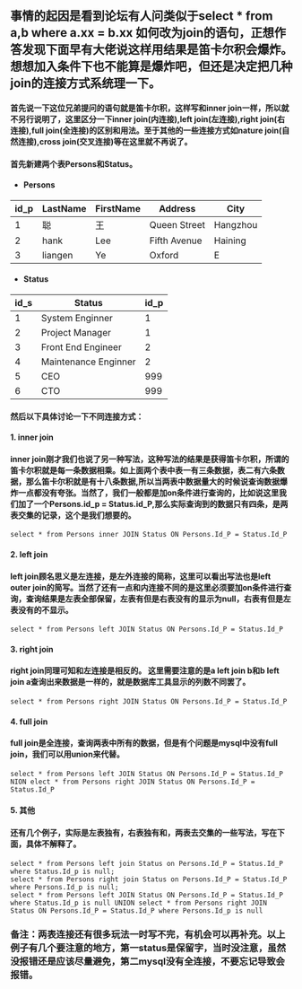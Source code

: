 ## 事情的起因是看到论坛有人问类似于select * from a,b where a.xx = b.xx 如何改为join的语句，正想作答发现下面早有大佬说这样用结果是笛卡尔积会爆炸。想想加入条件下也不能算是爆炸吧，但还是决定把几种join的连接方式系统理一下。  
#### 首先说一下这位兄弟提问的语句就是笛卡尔积，这样写和inner join一样，所以就不另行说明了，这里区分一下inner join(内连接),left join(左连接),right join(右连接),full join(全连接)的区别和用法。至于其他的一些连接方式如nature join(自然连接),cross join(交叉连接)等在这里就不再说了。 
#### 首先新建两个表Persons和Status。  
* #### Persons
| id_p | LastName | FirstName | Address      | City     |
| ---- | -------- | --------- | ------------ | -------- |
| 1    | 聪       | 王        | Queen Street | Hangzhou |
| 2    | hank     | Lee       | Fifth Avenue | Haining  |
| 3    | liangen  | Ye        | Oxford       | E        |   
* #### Status
| id_s | Status               | id_p |
| ---- | -------------------- | ---- |
| 1    | System Enginner      | 1    |
| 2    | Project Manager      | 1    |
| 3    | Front End Engineer   | 2    |
| 4    | Maintenance Enginner | 2    |
| 5    | CEO                  | 999  |
| 6    | CTO                  | 999  |  
#### 然后以下具体讨论一下不同连接方式：
#### 1. inner join  
#### inner join刚才我们也说了另一种写法，这种写法的结果是获得笛卡尔积，所谓的笛卡尔积就是每一条数据相乘。如上面两个表中表一有三条数据，表二有六条数据，那么笛卡尔积就是有十八条数据,所以当两表中数据量大的时候说查询数据爆炸一点都没有夸张。当然了，我们一般都是加on条件进行查询的，比如说这里我们加了一个Persons.id_p = Status.id_P,那么实际查询到的数据只有四条，是两表交集的记录，这个是我们想要的。
`select * from Persons inner JOIN Status ON Persons.Id_P = Status.Id_P`  
#### 2. left join  
#### left join顾名思义是左连接，是左外连接的简称，这里可以看出写法也是left outer join的简写。当然了还有一点和内连接不同的是这里必须要加on条件进行查询，查询结果是左表全部保留，左表有但是右表没有的显示为null，右表有但是左表没有的不显示。  
`select * from Persons left JOIN Status ON Persons.Id_P = Status.Id_P`    
#### 3. right join  
#### right join同理可知和左连接是相反的。 这里需要注意的是a left join b和b left join a查询出来数据是一样的，就是数据库工具显示的列数不同罢了。 
`select * from Persons right JOIN Status ON Persons.Id_P = Status.Id_P`  
#### 4. full join  
#### full join是全连接，查询两表中所有的数据，但是有个问题是mysql中没有full join，我们可以用union来代替。  
`select * from Persons left JOIN Status ON Persons.Id_P = Status.Id_P NION elect * from Persons right JOIN Status ON Persons.Id_P = Status.Id_P`    
#### 5. 其他  
#### 还有几个例子，实际是左表独有，右表独有和，两表去交集的一些写法，写在下面，具体不解释了。  
`select * from Persons left join Status on Persons.Id_P = Status.Id_P where Status.Id_p is null;`  
`select * from Persons right join Status on Persons.Id_P = Status.Id_P where Persons.Id_p is null;`  
`select * from Persons left JOIN Status ON Persons.Id_P = Status.Id_P where Status.Id_p is null UNION select * from Persons right JOIN Status ON Persons.Id_P = Status.Id_P where Persons.Id_p is null`  
### 备注：两表连接还有很多玩法一时写不完，有机会可以再补充。以上例子有几个要注意的地方，第一status是保留字，当时没注意，虽然没报错还是应该尽量避免，第二mysql没有全连接，不要忘记导致会报错。
